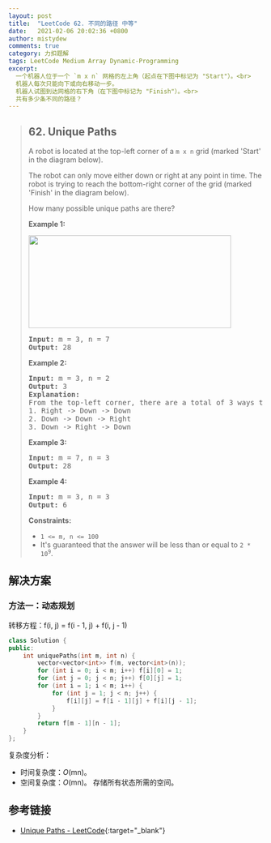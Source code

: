 ```yaml
---
layout: post
title:  "LeetCode 62. 不同的路径 中等"
date:   2021-02-06 20:02:36 +0800
author: mistydew
comments: true
category: 力扣题解
tags: LeetCode Medium Array Dynamic-Programming
excerpt:
  一个机器人位于一个 `m x n` 网格的左上角（起点在下图中标记为 "Start"）。<br>
  机器人每次只能向下或向右移动一步。
  机器人试图到达网格的右下角（在下图中标记为 "Finish"）。<br>
  共有多少条不同的路径？
---
```

> ## 62. Unique Paths
> 
> A robot is located at the top-left corner of a `m x n` grid (marked 'Start' in
> the diagram below).
> 
> The robot can only move either down or right at any point in time. The robot
> is trying to reach the bottom-right corner of the grid (marked 'Finish' in the
> diagram below).
> 
> How many possible unique paths are there?
> 
> **Example 1:**
> 
> <img src="https://assets.leetcode.com/uploads/2018/10/22/robot_maze.png" style="width: 400px; height: 183px;">
> 
> <pre>
> <strong>Input:</strong> m = 3, n = 7
> <strong>Output:</strong> 28
> </pre>
> 
> **Example 2:**
> 
> <pre>
> <strong>Input:</strong> m = 3, n = 2
> <strong>Output:</strong> 3
> <strong>Explanation:</strong>
> From the top-left corner, there are a total of 3 ways to reach the bottom-right corner:
> 1. Right -> Down -> Down
> 2. Down -> Down -> Right
> 3. Down -> Right -> Down
> </pre>
> 
> **Example 3:**
> 
> <pre>
> <strong>Input:</strong> m = 7, n = 3
> <strong>Output:</strong> 28
> </pre>
> 
> **Example 4:**
> 
> <pre>
> <strong>Input:</strong> m = 3, n = 3
> <strong>Output:</strong> 6
> </pre>
> 
> **Constraints:**
> 
> * `1 <= m, n <= 100`
> * It's guaranteed that the answer will be less than or equal to <code>2 * 10<sup>9</sup></code>.

## 解决方案

### 方法一：动态规划

转移方程：f(i, j) = f(i - 1, j) + f(i, j - 1)

```cpp
class Solution {
public:
    int uniquePaths(int m, int n) {
        vector<vector<int>> f(m, vector<int>(n));
        for (int i = 0; i < m; i++) f[i][0] = 1;
        for (int j = 0; j < n; j++) f[0][j] = 1;
        for (int i = 1; i < m; i++) {
            for (int j = 1; j < n; j++) {
                f[i][j] = f[i - 1][j] + f[i][j - 1];
            }
        }
        return f[m - 1][n - 1];
    }
};
```

复杂度分析：
* 时间复杂度：*O*(mn)。
* 空间复杂度：*O*(mn)。
  存储所有状态所需的空间。

## 参考链接

* [Unique Paths - LeetCode](https://leetcode.com/problems/unique-paths/){:target="_blank"}
